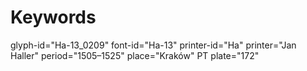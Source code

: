 # Keywords
glyph-id="Ha-13_0209"
font-id="Ha-13"
printer-id="Ha"
printer="Jan Haller"
period="1505–1525"
place="Kraków"
PT plate="172"
